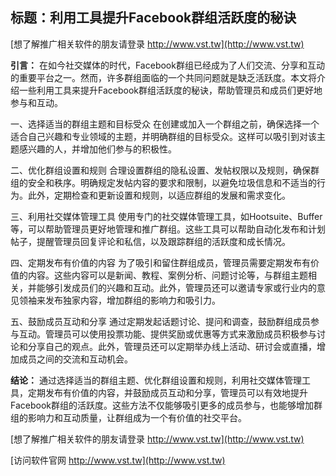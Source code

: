 ## **标题：利用工具提升Facebook群组活跃度的秘诀**

[想了解推广相关软件的朋友请登录 http://www.vst.tw](http://www.vst.tw)

**引言：**
在如今社交媒体的时代，Facebook群组已经成为了人们交流、分享和互动的重要平台之一。然而，许多群组面临的一个共同问题就是缺乏活跃度。本文将介绍一些利用工具来提升Facebook群组活跃度的秘诀，帮助管理员和成员们更好地参与和互动。

一、选择适当的群组主题和目标受众
在创建或加入一个群组之前，确保选择一个适合自己兴趣和专业领域的主题，并明确群组的目标受众。这样可以吸引到对该主题感兴趣的人，并增加他们参与的积极性。

二、优化群组设置和规则
合理设置群组的隐私设置、发帖权限以及规则，确保群组的安全和秩序。明确规定发帖内容的要求和限制，以避免垃圾信息和不适当的行为。此外，定期检查和更新设置和规则，以适应群组的发展和需求变化。

三、利用社交媒体管理工具
使用专门的社交媒体管理工具，如Hootsuite、Buffer等，可以帮助管理员更好地管理和推广群组。这些工具可以帮助自动化发布和计划帖子，提醒管理员回复评论和私信，以及跟踪群组的活跃度和成长情况。

四、定期发布有价值的内容
为了吸引和留住群组成员，管理员需要定期发布有价值的内容。这些内容可以是新闻、教程、案例分析、问题讨论等，与群组主题相关，并能够引发成员们的兴趣和互动。此外，管理员还可以邀请专家或行业内的意见领袖来发布独家内容，增加群组的影响力和吸引力。

五、鼓励成员互动和分享
通过定期发起话题讨论、提问和调查，鼓励群组成员参与互动。管理员可以使用投票功能、提供奖励或优惠等方式来激励成员积极参与讨论和分享自己的观点。此外，管理员还可以定期举办线上活动、研讨会或直播，增加成员之间的交流和互动机会。

**结论：**
通过选择适当的群组主题、优化群组设置和规则，利用社交媒体管理工具，定期发布有价值的内容，并鼓励成员互动和分享，管理员可以有效地提升Facebook群组的活跃度。这些方法不仅能够吸引更多的成员参与，也能够增加群组的影响力和互动质量，让群组成为一个有价值的社交平台。

[想了解推广相关软件的朋友请登录 http://www.vst.tw](http://www.vst.tw)


[访问软件官网 http://www.vst.tw](http://www.vst.tw)
